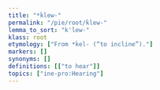 ```yaml
---
title: "*ḱlew-"
permalink: "/pie/root/ḱlew-"
lemma_to_sort: "k'lew-"
klass: root
etymology: ["From *ḱel- (“to incline”)."]
markers: []
synonyms: []
definitions: [["to hear"]]
topics: ["ine-pro:Hearing"]
---
```

